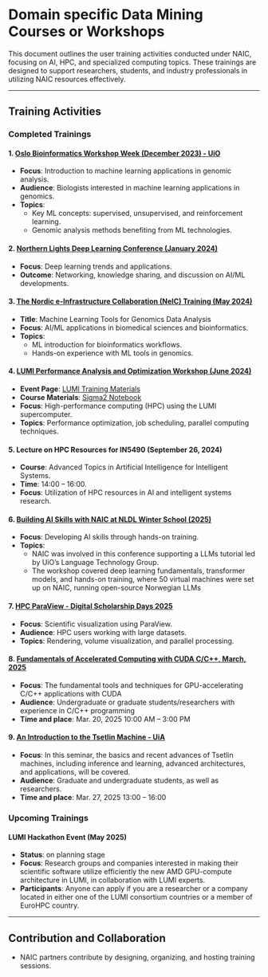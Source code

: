 # Domain specific Data Mining Courses or Workshops
 
This document outlines the user training activities conducted under NAIC, focusing on AI, HPC, and specialized computing topics. These trainings are designed to support researchers, students, and industry professionals in utilizing NAIC resources effectively.

---

## Training Activities  

### Completed Trainings  

#### 1. [Oslo Bioinformatics Workshop Week (December 2023) - UiO](https://naicno.github.io/NAIC_Bioinformatics_courses_and_workshops/index.html)  
- **Focus**: Introduction to machine learning applications in genomic analysis.  
- **Audience**: Biologists interested in machine learning applications in genomics.  
- **Topics**:  
  - Key ML concepts: supervised, unsupervised, and reinforcement learning.  
  - Genomic analysis methods benefiting from ML technologies.  

#### 2. [Northern Lights Deep Learning Conference (January 2024)](https://www.visual-intelligence.no/event/northern-lights-deep-learning-conference-2024)  
- **Focus**: Deep learning trends and applications.  
- **Outcome**: Networking, knowledge sharing, and discussion on AI/ML developments.  

#### 3. [The Nordic e-Infrastructure Collaboration (NeIC) Training (May 2024)](https://naic.pages.sigma2.no/tutorials/bioinformatics/neic_2024/index.html)  
- **Title**: Machine Learning Tools for Genomics Data Analysis  
- **Focus**: AI/ML applications in biomedical sciences and bioinformatics.  
- **Topics**:  
  - ML introduction for bioinformatics workflows.  
  - Hands-on experience with ML tools in genomics.  

#### 4. [LUMI Performance Analysis and Optimization Workshop (June 2024)](https://www.lumi-supercomputer.eu/events/performance-analysis-and-optimization-workshop-2024/)  
- **Event Page**: [LUMI Training Materials](https://lumi-supercomputer.github.io/LUMI-training-materials/paow-20240611/)  
- **Course Materials**: [Sigma2 Notebook](https://md.sigma2.no/lumi-performance-workshop-june24#)  
- **Focus**: High-performance computing (HPC) using the LUMI supercomputer.  
- **Topics**: Performance optimization, job scheduling, parallel computing techniques.  

#### 5. Lecture on HPC Resources for IN5490 (September 26, 2024)  
- **Course**: Advanced Topics in Artificial Intelligence for Intelligent Systems.  
- **Time**: 14:00 – 16:00.  
- **Focus**: Utilization of HPC resources in AI and intelligent systems research.  

#### 6. [Building AI Skills with NAIC at NLDL Winter School (2025)](https://www.naic.no/english/news/building-ai-skills-with-naic-at-the-nldl-winter-sc.html)  
- **Focus**: Developing AI skills through hands-on training.  
- **Topics**: 
    -   NAIC was involved in this conference supporting a LLMs tutorial led by UiO’s Language Technology Group.  
    -   The workshop covered deep learning fundamentals, transformer models, and hands-on training, where 50 virtual machines were set up on NAIC, running open-source Norwegian LLMs 

#### 7. [HPC ParaView - Digital Scholarship Days 2025](https://www.ub.uio.no/english/courses-events/events/dsc/2025/digital-scholarship-days/12-hpc-visualization-using-paraview)  
- **Focus**: Scientific visualization using ParaView.  
- **Audience**: HPC users working with large datasets.  
- **Topics**: Rendering, volume visualization, and parallel processing.

#### 8. [Fundamentals of Accelerated Computing with CUDA C/C++, March, 2025](https://www.naic.no/arrangementer/fundamentals-of-accelerated-computing-with-cuda-c-.html)
- **Focus**: The fundamental tools and techniques for GPU-accelerating C/C++ applications with CUDA 
- **Audience**: Undergraduate or graduate students/researchers with experience in C/C++ programming
- **Time and place**: Mar. 20, 2025 10:00 AM – 3:00 PM

#### 9. [An Introduction to the Tsetlin Machine - UiA](https://www.naic.no/arrangementer/an-introduction-to-the-tsetlin-machine.html) 
- **Focus**:  In this seminar, the basics and recent advances of Tsetlin machines, including inference and learning, advanced architectures, and applications, will be covered.
- **Audience**: Graduate and undergraduate students, as well as researchers.
- **Time and place**: Mar. 27, 2025 13:00 – 16:00

### Upcoming Trainings  

#### LUMI Hackathon Event (May 2025)
- **Status**: on planning stage
- **Focus**: Research groups and companies interested in making their scientific software utilize efficiently the new AMD GPU-compute architecture in LUMI, in collaboration with LUMI experts. 
- **Participants**: Anyone can apply if you are a researcher or a company located in either one of the LUMI consortium countries or a member of EuroHPC country. 
---


## Contribution and Collaboration  
- NAIC partners contribute by designing, organizing, and hosting training sessions.  
